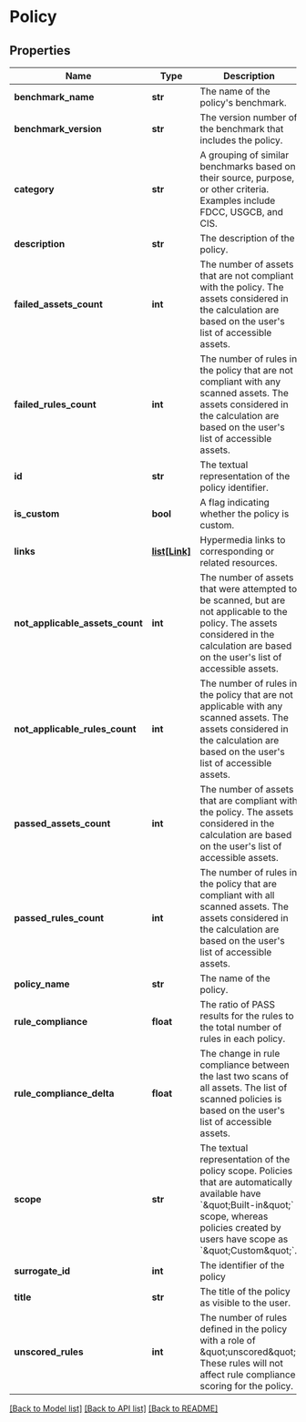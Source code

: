 # Policy

## Properties
Name | Type | Description | Notes
------------ | ------------- | ------------- | -------------
**benchmark_name** | **str** | The name of the policy&#x27;s benchmark. | [optional] 
**benchmark_version** | **str** | The version number of the benchmark that includes the policy. | [optional] 
**category** | **str** | A grouping of similar benchmarks based on their source, purpose, or other criteria. Examples include FDCC, USGCB, and CIS. | [optional] 
**description** | **str** | The description of the policy. | [optional] 
**failed_assets_count** | **int** | The number of assets that are not compliant with the policy. The assets considered in the calculation are based on the user&#x27;s list of accessible assets. | [optional] 
**failed_rules_count** | **int** | The number of rules in the policy that are not compliant with any scanned assets. The assets considered in the calculation are based on the user&#x27;s list of accessible assets. | [optional] 
**id** | **str** | The textual representation of the policy identifier. | [optional] 
**is_custom** | **bool** | A flag indicating whether the policy is custom. | [optional] 
**links** | [**list[Link]**](Link.md) | Hypermedia links to corresponding or related resources. | [optional] 
**not_applicable_assets_count** | **int** | The number of assets that were attempted to be scanned, but are not applicable to the policy. The assets considered in the calculation are based on the user&#x27;s list of accessible assets. | [optional] 
**not_applicable_rules_count** | **int** | The number of rules in the policy that are not applicable with any scanned assets. The assets considered in the calculation are based on the user&#x27;s list of accessible assets. | [optional] 
**passed_assets_count** | **int** | The number of assets that are compliant with the policy. The assets considered in the calculation are based on the user&#x27;s list of accessible assets. | [optional] 
**passed_rules_count** | **int** | The number of rules in the policy that are compliant with all scanned assets. The assets considered in the calculation are based on the user&#x27;s list of accessible assets. | [optional] 
**policy_name** | **str** | The name of the policy. | [optional] 
**rule_compliance** | **float** | The ratio of PASS results for the rules to the total number of rules in each policy. | [optional] 
**rule_compliance_delta** | **float** | The change in rule compliance between the last two scans of all assets. The list of scanned policies is based on the user&#x27;s list of accessible assets. | [optional] 
**scope** | **str** | The textual representation of the policy scope. Policies that are automatically available have &#x60;\&quot;Built-in\&quot;&#x60; scope, whereas policies created by users have scope as &#x60;\&quot;Custom\&quot;&#x60;. | [optional] 
**surrogate_id** | **int** | The identifier of the policy | [optional] 
**title** | **str** | The title of the policy as visible to the user. | [optional] 
**unscored_rules** | **int** | The number of rules defined in the policy with a role of \&quot;unscored\&quot;. These rules will not affect rule compliance scoring for the policy. | [optional] 

[[Back to Model list]](../README.md#documentation-for-models) [[Back to API list]](../README.md#documentation-for-api-endpoints) [[Back to README]](../README.md)

